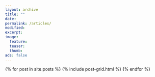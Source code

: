 ```yaml
---
layout: archive
title: ""
date:
permalink: /articles/ 
modified:
excerpt:
image:
  feature:
  teaser:
  thumb:
ads: false
---
```


<div class="tiles">
{% for post in site.posts %}
  {% include post-grid.html %}
{% endfor %}
</div><!-- /.tiles -->